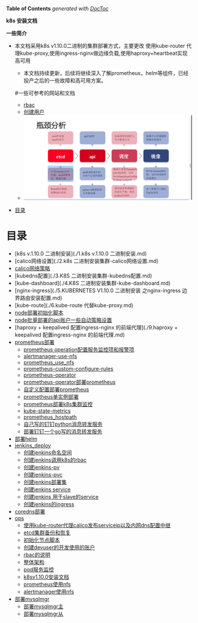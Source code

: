 <!-- START doctoc generated TOC please keep comment here to allow auto update -->
<!-- DON'T EDIT THIS SECTION, INSTEAD RE-RUN doctoc TO UPDATE -->
**Table of Contents**  *generated with [DocToc](https://github.com/thlorenz/doctoc)*

**k8s 安装文档**

**一些简介**

* 本文档采用k8s v1.10.0二进制的集群部署方式，主要更改 使用kube-router 代理kube-proxy,使用ingress-nginx做边缘负载,使用haproxy+heartbeat实现高可用

	* 本文档持续更新，后续将继续深入了解prometheus，helm等组件，已经投产之后的一些故障和高可用方案。

  #一些可参考的网站和文档
  * [rbac](https://kubernetes.io/docs/reference/access-authn-authz/rbac/)
  * [创建用户](https://github.com/rootsongjc/kubernetes-handbook/blob/master/guide/kubectl-user-authentication-authorization.md)
  * ![k8s集群优化01-etcd+api](./ops/k8s集群优化01-etcd+api.png)

- [目录](#%E7%9B%AE%E5%BD%95)

<!-- END doctoc generated TOC please keep comment here to allow auto update -->

# 目录
  * [k8s v.1.10.0 二进制安装](./1.k8s v.1.10.0 二进制安装.md)
  * [calico网络设置](./2.k8s 二进制安装集群-calico网络设置.md)
  * [calico网络策略](./calico-network-policy/kubernetes-network-policy-deploy.md)
  * [kubedns配置](./3.K8S 二进制安装集群-kubedns配置.md)
  * [kube-dashboard](./4.K8S 二进制安装集群-kube-dashboard.md)
  * [nginx-ingress](./5.KUBERNETES V1.10.0 二进制安装 之nginx-ingress 边界路由安装配置.md)
  * [kube-route](./6.kube-route 代替kube-proxy.md)
  * [node部署初始化脚本](./7.node部署初始化脚本.md)
  * [node批量部署的api账户一些自动策略设置](./8.node批量部署的api账户一些自动策略设置.md)
  * [haproxy + keepalived 配置ingress-nginx 的前端代理](./9.haproxy + keepalived 配置ingress-nginx 的前端代理.md)
  * [prometheus部署](./prometheus/prometheus-index.md)
    * [prometheus operation配置服务监控项和报警项](./prometheus/prometheus_configure/prometheus配置报警规则.md)
    * [alertmanager-use-nfs](./prometheus/prometheus-operator/alertmanager-use-nfs.md)
    * [prometheus_use_nfs](./prometheus/prometheus-operator/prometheus_use_nfs.md)
    * [prometheus-custom-configure-rules](./prometheus/prometheus-operator/prometheus-custom-configure.md)
    * [prometheus-operator](./prometheus/prometheus-operator/prometheus-operator.md)
    * [prometheus-operator部署prometheus](./prometheus/prometheus-operator/prometheus-operator.md)
    * [自定义配置部署prometheus](./prometheus/prometheus-operator/prometheus-custom-configure.md)
    * [prometheus单实例部署](./prometheus/prometheus-sample.md)
    * [prometheus部署k8s集群监控](./prometheus/prometheus-k8s.md)
    * [kube-state-metrics](./prometheus/prometheus—kube-state-metrics.md)
    * [prometheus_hostpath](./prometheus/prometheus_deploy_hostpath.md)
    * [自己写的钉钉python消息转发服务](./prometheus/prometheus_dingtalk_pythonproxy.md)
    * [部署钉钉一个go写的消息转发服务](./prometheus/deploy_dingtalk_proxy.md)
  * [部署helm](./helm/install_helm.md)
  * [jenkins_deploy](./jenkins_deploy/jenkins_deploy_index.md)
    * [创建jenkins命名空间](./jenkins_deploy/jenkins-namespace.yaml.md)
    * [创建jenkins调用k8s的rbac](./jenkins_deploy/jenkins-rbac.yaml.md)
    * [创建jenkins-pv](./jenkins_deploy/jenkins_pv.yaml.md)
    * [创建jenkins-pvc](./jenkins_deploy/jenkins_pvc.yaml.md)
    * [创建jenkins部署集](./jenkins_deploy/jenkins_deploy_pvc.yaml.md)
    * [创建jenkins service](./jenkins_deploy/jenkins_web_svc.yaml.md)
    * [创建jenkins 用于slave的service](./jenkins_deploy/jenkins_slave_svc.yaml.md)
    * [创建jenkins的ingress](./jenkins_deploy/jenkins-ingress.yaml.md)
  * [coredns部署](./coredns.md)
  * [ops](./ops/index.md)
    * [使用kube-router代理calico发布serviceip以及内网dns配置中继](./ops/kube-router-use-firewall-use-proxy-and-provi-service-ip.md)
    * [etcd集群备份和恢复](./ops/etcd_cluster_backup_recovery.md)
    * [初始化节点脚本](./ops/init_nodes.md)
    * [创建devuser的开发使用的账户](./创建开发使用的devuser账户.md)
    * [rbac的说明](./rbac/rbac简介.md)
    * [整体架构](./ops/k8s整体架构.md)
    * [pod服务监控](./ops/pod服务的监控.md)
    * [k8sv1.10.0安装文档](./quickstart/README.md)
    * [prometheus使用nfs](./prometheus/prometheus-operator/prometheus_use_nfs.md)
    * [alertmanager使用nfs](./prometheus/prometheus-operator/alertmanager-use-nfs.md)
  * [部署mysqlmgr](./mysql_mgr_deploy/index.md)
    * [部署mysqlmgr主](./mysql_mgr_deploy/mysql-mgr-0.md)
    * [部署mysqlmgr从](./mysql_mgr_deploy/mysql-mgr-1.md)
